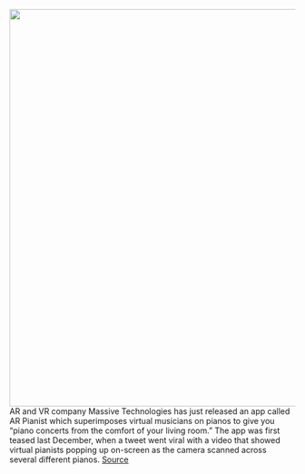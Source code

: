 <img src='https://cdn.vox-cdn.com/thumbor/LPVhWzcbnh1k1vnAR3xMcQ63g3g=/0x0:1430x970/1200x800/filters:focal(601x371:829x599)/cdn.vox-cdn.com/uploads/chorus_image/image/66308180/Screen_Shot_2020_02_13_at_10.51.09_AM.0.png' width='700px' /><br/>
AR and VR company Massive Technologies has just released an app called AR Pianist which superimposes virtual musicians on pianos to give you “piano concerts from the comfort of your living room.” The app was first teased last December, when a tweet went viral with a video that showed virtual pianists popping up on-screen as the camera scanned across several different pianos.
<a href='https://www.theverge.com/2020/2/13/21136248/ar-pianist-massive-technologies-virtual-musicians-pianos'> Source <a/>